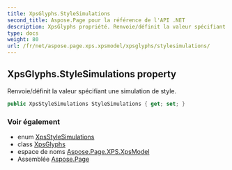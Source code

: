 ```yaml
---
title: XpsGlyphs.StyleSimulations
second_title: Aspose.Page pour la référence de l'API .NET
description: XpsGlyphs propriété. Renvoie/définit la valeur spécifiant une simulation de style.
type: docs
weight: 80
url: /fr/net/aspose.page.xps.xpsmodel/xpsglyphs/stylesimulations/
---
```

## XpsGlyphs.StyleSimulations property

Renvoie/définit la valeur spécifiant une simulation de style.

```csharp
public XpsStyleSimulations StyleSimulations { get; set; }
```

### Voir également

* enum [XpsStyleSimulations](../../xpsstylesimulations/)
* class [XpsGlyphs](../)
* espace de noms [Aspose.Page.XPS.XpsModel](../../xpsglyphs/)
* Assemblée [Aspose.Page](../../../)


